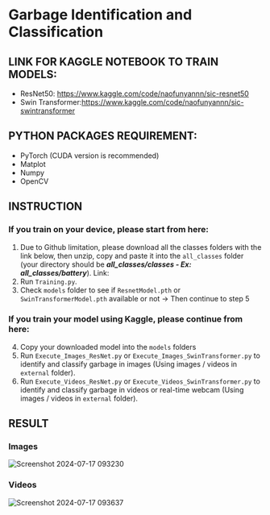 # Garbage Identification and Classification
## LINK FOR KAGGLE NOTEBOOK TO TRAIN MODELS:
- ResNet50: https://www.kaggle.com/code/naofunyannn/sic-resnet50
- Swin Transformer:https://www.kaggle.com/code/naofunyannn/sic-swintransformer
## PYTHON PACKAGES REQUIREMENT:
- PyTorch (CUDA version is recommended)
- Matplot
- Numpy
- OpenCV
## INSTRUCTION
### If you train on your device, please start from here:
1. Due to Github limitation, please download all the classes folders with the link below, then unzip, copy and paste it into the `all_classes` folder (your directory should be ***all_classes/classes - Ex: all_classes/battery***). Link: 
2. Run `Training.py`.
3. Check `models` folder to see if `ResnetModel.pth` or `SwinTransformerModel.pth` available or not -> Then continue to step 5
### If you train your model using Kaggle, please continue from here:
4. Copy your downloaded model into the `models` folders
5. Run `Execute_Images_ResNet.py` or `Execute_Images_SwinTransformer.py` to identify and classify garbage in images (Using images / videos in `external` folder).
6. Run `Execute_Videos_ResNet.py` or `Execute_Videos_SwinTransformer.py` to identify and classify garbage in videos or real-time webcam (Using images / videos in `external` folder).
## RESULT
### Images
![Screenshot 2024-07-17 093230](https://github.com/user-attachments/assets/e702785d-3a18-4050-9b86-00753e3a0e30)
### Videos
![Screenshot 2024-07-17 093637](https://github.com/user-attachments/assets/91760098-6e9b-46a7-996e-5a6bd5093265)

